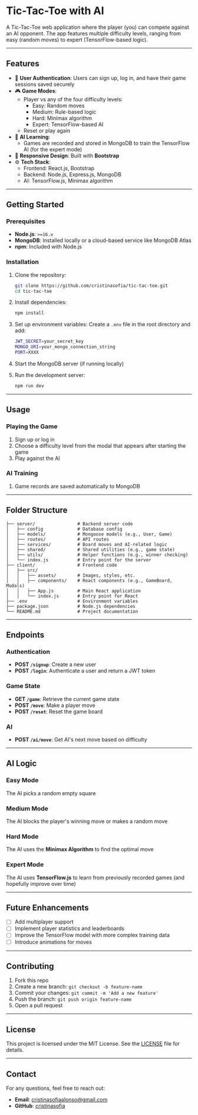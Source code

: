 # **Tic-Tac-Toe with AI**

A Tic-Tac-Toe web application where the player (you) can compete against an AI opponent. The app features multiple difficulty levels, ranging from easy (random moves) to expert (TensorFlow-based logic).

---

## **Features**

- 🔑 **User Authentication**: Users can sign up, log in, and have their game sessions saved securely
- 🎮 **Game Modes**:
  - Player vs any of the four difficulty levels:
    - Easy: Random moves
    - Medium: Rule-based logic
    - Hard: Minimax algorithm
    - Expert: TensorFlow-based AI
  - Reset or play again
- 🧠 **AI Learning**:
  - Games are recorded and stored in MongoDB to train the TensorFlow AI (for the expert mode)
- 🎨 **Responsive Design**: Built with **Bootstrap**
- ⚙️ **Tech Stack**:
  - Frontend: React.js, Bootstrap
  - Backend: Node.js, Express.js, MongoDB
  - AI: TensorFlow.js, Minimax algorithm

---

## **Getting Started**

### **Prerequisites**

- **Node.js**: `>=16.x`
- **MongoDB**: Installed locally or a cloud-based service like MongoDB Atlas
- **npm**: Included with Node.js

### **Installation**

1. Clone the repository:

   ```bash
   git clone https://github.com/cristinasofia/tic-tac-toe.git
   cd tic-tac-toe
   ```

2. Install dependencies:

   ```bash
   npm install
   ```

3. Set up environment variables:
   Create a `.env` file in the root directory and add:

   ```bash
   JWT_SECRET=your_secret_key
   MONGO_URI=your_mongo_connection_string
   PORT=XXXX
   ```

4. Start the MongoDB server (if running locally)

5. Run the development server:
   ```bash
   npm run dev
   ```

---

## **Usage**

### **Playing the Game**

1. Sign up or log in
2. Choose a difficulty level from the modal that appears after starting the game
3. Play against the AI

### **AI Training**

1. Game records are saved automatically to MongoDB
<!-- 2. Use the `/ai/train` endpoint (or modify the backend) to train the AI with saved games using TensorFlow.js -->

---

## **Folder Structure**

```
├── server/                # Backend server code
│   ├── config             # Database config
│   ├── models/            # Mongoose models (e.g., User, Game)
│   ├── routes/            # API routes
│   ├── services/          # Board moves and AI-related logic
│   ├── shared/            # Shared utilities (e.g., game state)
│   ├── utils/             # Helper functions (e.g., winner checking)
│   └── index.js           # Entry point for the server
├── client/                # Frontend code
│   ├── src/
│   │   ├── assets/        # Images, styles, etc.
│   │   ├── components/    # React components (e.g., GameBoard, Modals)
│   │   ├── App.js         # Main React application
│   │   └── index.js       # Entry point for React
├── .env                   # Environment variables
├── package.json           # Node.js dependencies
└── README.md              # Project documentation
```

---

## **Endpoints**

### **Authentication**

- **POST `/signup`**: Create a new user
- **POST `/login`**: Authenticate a user and return a JWT token

### **Game State**

- **GET `/game`**: Retrieve the current game state
- **POST `/move`**: Make a player move
- **POST `/reset`**: Reset the game board

### **AI**

- **POST `/ai/move`**: Get AI's next move based on difficulty
<!-- - **POST `/ai/train`**: Train the AI using recorded games -->

---

## **AI Logic**

### **Easy Mode**

The AI picks a random empty square

### **Medium Mode**

The AI blocks the player's winning move or makes a random move

### **Hard Mode**

The AI uses the **Minimax Algorithm** to find the optimal move

### **Expert Mode**

The AI uses **TensorFlow.js** to learn from previously recorded games (and hopefully improve over time)

---

## **Future Enhancements**

- [ ] Add multiplayer support
- [ ] Implement player statistics and leaderboards
- [ ] Improve the TensorFlow model with more complex training data
- [ ] Introduce animations for moves

---

## **Contributing**

1. Fork this repo
2. Create a new branch: `git checkout -b feature-name`
3. Commit your changes: `git commit -m 'Add a new feature'`
4. Push the branch: `git push origin feature-name`
5. Open a pull request

---

## **License**

This project is licensed under the MIT License. See the [LICENSE](LICENSE) file for details.

---

## **Contact**

For any questions, feel free to reach out:

- **Email**: cristinasofiaalonso@gmail.com
- **GitHub**: [cristinasofia](https://github.com/cristinasofia)
